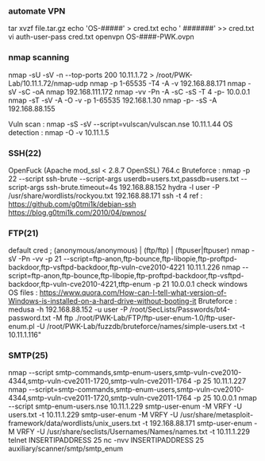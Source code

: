 ### automate VPN

tar xvzf file.tar.gz
echo 'OS-#####' > cred.txt
echo ' #######' >> cred.txt
vi auth-user-pass cred.txt
openvpn OS-####-PWK.ovpn


### nmap scanning
nmap -sU -sV -n --top-ports 200 10.11.1.72  > /root/PWK-Lab/10.11.1.72/nmap-udp
nmap -p 1-65535 -T4 -A -v 192.168.88.171
nmap -sV -sC -oA nmap 192.168.111.172
nmap -vv -Pn -A -sC -sS -T 4 -p- 10.0.0.1
nmap -sT -sV -A -O -v -p 1-65535 192.168.1.30
nmap -p- -sS -A 192.168.88.155

Vuln scan : nmap -sS -sV --script=vulscan/vulscan.nse 10.11.1.44
OS detection : nmap -O -v 10.11.1.5

### SSH(22)
OpenFuck (Apache mod_ssl < 2.8.7 OpenSSL) 764.c 
Bruteforce : 
nmap -p 22 --script ssh-brute --script-args userdb=users.txt,passdb=users.txt --script-args ssh-brute.timeout=4s 192.168.88.152
hydra -l user -P /usr/share/wordlists/rockyou.txt  192.168.88.171 ssh -t 4
ref : 
https://github.com/g0tmi1k/debian-ssh 
https://blog.g0tmi1k.com/2010/04/pwnos/

### FTP(21)
default cred ; (anonymous/anonymous) | (ftp/ftp) | (ftpuser|ftpuser)
nmap -sV -Pn -vv -p 21  --script=ftp-anon,ftp-bounce,ftp-libopie,ftp-proftpd-backdoor,ftp-vsftpd-backdoor,ftp-vuln-cve2010-4221 10.11.1.226
nmap --script=ftp-anon,ftp-bounce,ftp-libopie,ftp-proftpd-backdoor,ftp-vsftpd-backdoor,ftp-vuln-cve2010-4221,tftp-enum -p 21 10.0.0.1
check windows OS files : https://www.quora.com/How-can-I-tell-what-version-of-Windows-is-installed-on-a-hard-drive-without-booting-it
Bruteforce : 
medusa -h 192.168.88.152 -u user -P /root/SecLists/Passwords/bt4-password.txt -M ftp
./root/PWK-Lab/FTP/ftp-user-enum-1.0/ftp-user-enum.pl -U /root/PWK-Lab/fuzzdb/bruteforce/names/simple-users.txt -t 10.11.1.116"


### SMTP(25)
nmap --script smtp-commands,smtp-enum-users,smtp-vuln-cve2010-4344,smtp-vuln-cve2011-1720,smtp-vuln-cve2011-1764 -p 25 10.11.1.227
nmap --script=smtp-commands,smtp-enum-users,smtp-vuln-cve2010-4344,smtp-vuln-cve2011-1720,smtp-vuln-cve2011-1764 -p 25 10.0.0.1
nmap --script smtp-enum-users.nse 10.11.1.229
smtp-user-enum -M VRFY -U users.txt -t 10.11.1.229
smtp-user-enum -M VRFY -U /usr/share/metasploit-framework/data/wordlists/unix_users.txt -t 192.168.88.171
smtp-user-enum -M VRFY -U  /usr/share/seclists/Usernames/Names/names.txt -t 10.11.1.229
telnet INSERTIPADDRESS 25
nc -nvv INSERTIPADDRESS 25
auxiliary/scanner/smtp/smtp_enum
